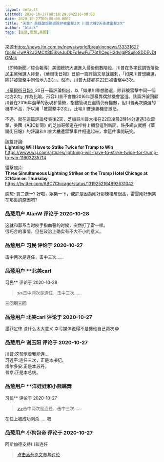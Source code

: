 ```yaml
---
layout: default
Lastmod: 2020-10-27T08:18:29.042216+00:00
date: 2020-10-27T00:00:00.000Z
title: "天意? 美媒酸想勝選除非被雷擊2次 川普大樓2天後遭雷擊3次"
author: "black"
tags: [生活,思想,美國]
---
```


來源:https://news.ltn.com.tw/news/world/breakingnews/3333162?fbclid=IwAR2JGMCX8I5ikveJuDbFo1ewFuT76t1ICegH2dvIgjPSujloSDDEvDtGMak  
  
〔即時新聞／綜合報導〕美國總統大選進入最後倒數階段，川普在多項民調皆落後民主黨候選人拜登，《華爾街日報》日前一篇評論文章就諷刺，「如果川普想勝選，除非被雷擊中同個地方2次」。然而，川普大樓卻在22日被雷擊中3次。  
  
[《華爾街日報》]( "https://www.wsj.com/articles/lightning-will-have-to-strike-twice-for-trump-to-win-11603235714")20日一篇評論指出，以「如果川普想勝選，除非被雷擊中同一個地方2次」作為比喻，形容川普不會像2016年那樣靠偶然機會當選。該篇評論回顧川普在2016年選舉的表現和情勢，指儘管現在選情仍有變數，但川普再次勝選的機率不高，所以用「被雷擊中2次」，比喻川普連勝機會渺茫。  
  
不過，就在這篇評論發表後2天，芝加哥川普大樓在22日凌晨2時14分遭遇3次雷擊，美國《ABC新聞》的芝加哥頻道在推特上轉發這則新聞。許多網友就將《華爾街日報》的評論和川普大樓遭雷擊事件相連起來，拿這件事開玩笑。  
  
  
該篇評論:  
**Lightning Will Have to Strike Twice for Trump to Win**  
https://www.wsj.com/articles/lightning-will-have-to-strike-twice-for-trump-to-win-11603235714  
  
雷擊照片:  
**Three Simultaneous Lightning Strikes on the Trump Hotel Chicago at 2:14am on Thursday**  
https://twitter.com/ABC7Chicago/status/1319252164892631042  
  
感想: 買二送一? 好啦，娛樂一下，或許是因為剛好那棟樓層很高，雷雲剛好聚集在那裏的原因吧?

            
### 品葱用户 **AlanW** 评论于 2020-10-28
        
这就和郭系当时咬手指血誓的时候，突然打了雷一样。  
很巧合的事情，但在政治上确实有不大不小的意义。
        


            
### 品葱用户 **习民** 评论于 2020-10-27
        
击中两次是连任，击中三次……
        


            
### 品葱用户 **北美carl 
习民** 评论于 2020-10-28
        
> [\>>]( "/article/item_id-526283#")击中两次是连任，击中三次……

  
  
三回啊三回
        


            
### 品葱用户 **北美carl** 评论于 2020-10-27
        
墨菲定律 没什么太大意义 幸亏媒体说得不是劈他自己两次😂
        


            
### 品葱用户 **谢玉阳** 评论于 2020-10-27
        
川普:这预示着我能连...  
习近平:连任三次，正是本书记。  
埃尔多安:正是本苏丹。  
普京:正是本总统。
        


            
### 品葱用户 **洋娃娃和小熊跳舞 
习民** 评论于 2020-10-27
        
> [\>>]( "/article/item_id-526283#")击中两次是连任，击中三次……

  
  
在任上被成功刺杀……吧
        


            
### 品葱用户 **小狗包帝** 评论于 2020-10-27
        
阿斯加德支持川普连任
        






> [点击品葱原文参与讨论](https://pincong.rocks/article/25562)

